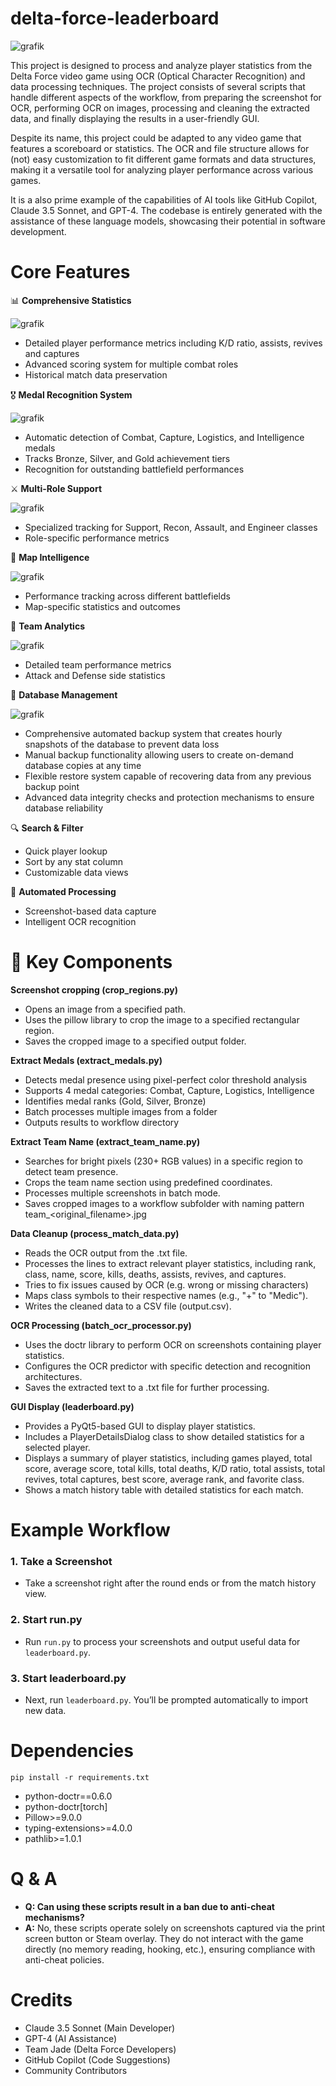 # delta-force-leaderboard

![grafik](https://github.com/user-attachments/assets/6988feac-4adf-4b05-b853-e46de93c5fbf)

This project is designed to process and analyze player statistics from the Delta Force video game using OCR (Optical Character Recognition) and data processing techniques. The project consists of several scripts that handle different aspects of the workflow, from preparing the screenshot for OCR, performing OCR on images, processing and cleaning the extracted data, and finally displaying the results in a user-friendly GUI.

Despite its name, this project could be adapted to any video game that features a scoreboard or statistics. The OCR and file structure allows for (not) easy customization to fit different game formats and data structures, making it a versatile tool for analyzing player performance across various games.

It is a also prime example of the capabilities of AI tools like GitHub Copilot, Claude 3.5 Sonnet, and GPT-4. The codebase is entirely generated with the assistance of these language models, showcasing their potential in software development.

# Core Features

📊 **Comprehensive Statistics**

![grafik](https://github.com/user-attachments/assets/4426d914-d115-4627-a07e-c64748435dd6)
- Detailed player performance metrics including K/D ratio, assists, revives and captures
- Advanced scoring system for multiple combat roles
- Historical match data preservation

🎖️ **Medal Recognition System**

![grafik](https://github.com/user-attachments/assets/735bbf50-c680-47c5-8e5c-57c32eeaf895)
- Automatic detection of Combat, Capture, Logistics, and Intelligence medals
- Tracks Bronze, Silver, and Gold achievement tiers
- Recognition for outstanding battlefield performances

⚔️ **Multi-Role Support**

![grafik](https://github.com/user-attachments/assets/81861a9c-8b75-4b08-95d1-d1b971997377)
- Specialized tracking for Support, Recon, Assault, and Engineer classes
- Role-specific performance metrics

🎯 **Map Intelligence**

![grafik](https://github.com/user-attachments/assets/d5b5e09e-140b-4365-95bb-ddcac599b88c)
- Performance tracking across different battlefields
- Map-specific statistics and outcomes

🤝 **Team Analytics**

![grafik](https://github.com/user-attachments/assets/5f5c8f92-af55-4923-865b-8d5e4ea90948)
- Detailed team performance metrics
- Attack and Defense side statistics

💾 **Database Management**

![grafik](https://github.com/user-attachments/assets/ad4ea027-612c-4f2a-aa83-683f7f122a06)
- Comprehensive automated backup system that creates hourly snapshots of the database to prevent data loss
- Manual backup functionality allowing users to create on-demand database copies at any time
- Flexible restore system capable of recovering data from any previous backup point
- Advanced data integrity checks and protection mechanisms to ensure database reliability

🔍 **Search & Filter**
- Quick player lookup
- Sort by any stat column
- Customizable data views

🔄 **Automated Processing**
- Screenshot-based data capture
- Intelligent OCR recognition

# 🔑 Key Components

**Screenshot cropping (crop_regions.py)**
- Opens an image from a specified path.
- Uses the pillow library to crop the image to a specified rectangular region.
- Saves the cropped image to a specified output folder.

**Extract Medals (extract_medals.py)**
- Detects medal presence using pixel-perfect color threshold analysis
- Supports 4 medal categories: Combat, Capture, Logistics, Intelligence
- Identifies medal ranks (Gold, Silver, Bronze)
- Batch processes multiple images from a folder
- Outputs results to workflow directory

**Extract Team Name (extract_team_name.py)**
- Searches for bright pixels (230+ RGB values) in a specific region to detect team presence.
- Crops the team name section using predefined coordinates.
- Processes multiple screenshots in batch mode.
- Saves cropped images to a workflow subfolder with naming pattern team_<original_filename>.jpg

**Data Cleanup (process_match_data.py)**
- Reads the OCR output from the .txt file.
- Processes the lines to extract relevant player statistics, including rank, class, name, score, kills, deaths, assists, revives, and captures.
- Tries to fix issues caused by OCR (e.g. wrong or missing characters)
- Maps class symbols to their respective names (e.g., "+" to "Medic").
- Writes the cleaned data to a CSV file (output.csv).

**OCR Processing (batch_ocr_processor.py)**
- Uses the doctr library to perform OCR on screenshots containing player statistics.
- Configures the OCR predictor with specific detection and recognition architectures.
- Saves the extracted text to a .txt file for further processing.

**GUI Display (leaderboard.py)**
- Provides a PyQt5-based GUI to display player statistics.
- Includes a PlayerDetailsDialog class to show detailed statistics for a selected player.
- Displays a summary of player statistics, including games played, total score, average score, total kills, total deaths, K/D ratio, total assists, total revives, total captures, best score, average rank, and favorite class.
- Shows a match history table with detailed statistics for each match.

# Example Workflow
### 1. Take a Screenshot

- Take a screenshot right after the round ends or from the match history view.

### 2. Start run.py

- Run `run.py` to process your screenshots and output useful data for `leaderboard.py`.

### 3. Start leaderboard.py

- Next, run `leaderboard.py`. You’ll be prompted automatically to import new data.

# Dependencies
`pip install -r requirements.txt`

- python-doctr==0.6.0
- python-doctr[torch]
- Pillow>=9.0.0
- typing-extensions>=4.0.0
- pathlib>=1.0.1

# Q & A
- **Q: Can using these scripts result in a ban due to anti-cheat mechanisms?**
- **A:** No, these scripts operate solely on screenshots captured via the print screen button or Steam overlay. They do not interact with the game directly (no memory reading, hooking, etc.), ensuring compliance with anti-cheat policies.

# Credits
- Claude 3.5 Sonnet (Main Developer)
- GPT-4 (AI Assistance)
- Team Jade (Delta Force Developers)
- GitHub Copilot (Code Suggestions)
- Community Contributors
